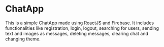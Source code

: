 # ChatApp

This is a simple ChatApp made using ReactJS and Firebase. It includes functionalities like registration, login, logout, searching for users, sending text and images as messages, deleting messages, clearing chat and changing theme.
